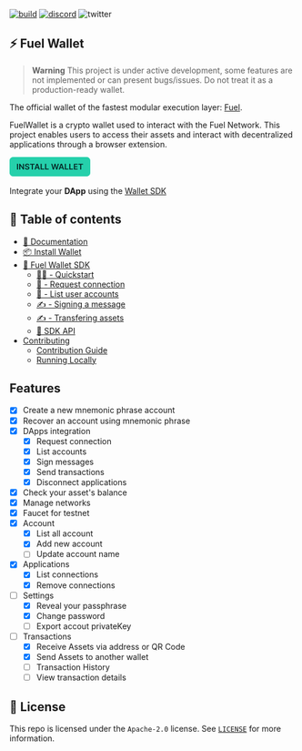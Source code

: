 [![build](https://github.com/FuelLabs/fuels-wallet/actions/workflows/gh-pages.yml/badge.svg)](https://github.com/FuelLabs/fuels-wallet/actions/workflows/gh-pages.yml)
[![discord](https://img.shields.io/badge/chat%20on-discord-orange?&logo=discord&logoColor=ffffff&color=7389D8&labelColor=6A7EC2)](https://discord.gg/xfpK4Pe)
![twitter](https://img.shields.io/twitter/follow/SwayLang?style=social)

## ⚡️ Fuel Wallet

> **Warning**
> This project is under active development, some features are not implemented or can present bugs/issues. Do not treat it as a production-ready wallet.

The official wallet of the fastest modular execution layer: [Fuel](https://fuel.network).

FuelWallet is a crypto wallet used to interact with the Fuel Network. This project enables users to access their assets and interact with decentralized applications through a browser extension.

[![Install Wallet](packages/docs/public/install-button.png)](https://wallet.fuel.network/docs/install/)

Integrate your **DApp** using the [Wallet SDK](https://wallet.fuel.network/docs/api/)

## 📗 Table of contents

- [📗 Documentation](https://wallet.fuel.network/)
- [📦 Install Wallet](https://wallet.fuel.network/docs/install/)
- [🧰 Fuel Wallet SDK](https://wallet.fuel.network/docs/how-to-use/)
  - [👨‍💻 - Quickstart](https://wallet.fuel.network/docs/how-to-use/)
  - [🔗 - Request connection](https://wallet.fuel.network/docs/how-to-use/#request-connection)
  - [📒 - List user accounts](https://wallet.fuel.network/docs/how-to-use/#list-user-accounts)
  - [✍️ - Signing a message](https://wallet.fuel.network/docs/how-to-use/#signing-a-message)
  - [✍️ - Transfering assets](https://wallet.fuel.network/docs/how-to-use/#transfering-assets)
  - [📗 SDK API](https://wallet.fuel.network/docs/api/)
- [Contributing](https://wallet.fuel.network/docs/contributing/guide/)
  - [Contribution Guide](https://wallet.fuel.network/docs/contributing/guide/)
  - [Running Locally](https://wallet.fuel.network/docs/contributing/running-locally)

## Features

- [x] Create a new mnemonic phrase account
- [x] Recover an account using mnemonic phrase
- [x] DApps integration
  - [x] Request connection
  - [x] List accounts
  - [x] Sign messages
  - [x] Send transactions
  - [x] Disconnect applications
- [x] Check your asset's balance
- [x] Manage networks
- [x] Faucet for testnet
- [x] Account
  - [x] List all account
  - [x] Add new account
  - [ ] Update account name
- [x] Applications
  - [x] List connections
  - [x] Remove connections
- [ ] Settings
  - [x] Reveal your passphrase
  - [x] Change password
  - [ ] Export accout privateKey
- [ ] Transactions
  - [x] Receive Assets via address or QR Code
  - [x] Send Assets to another wallet
  - [ ] Transaction History
  - [ ] View transaction details

## 📜 License

This repo is licensed under the `Apache-2.0` license. See [`LICENSE`](./LICENSE) for more information.
